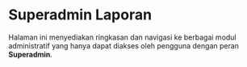 # Superadmin Laporan

Halaman ini menyediakan ringkasan dan navigasi ke berbagai modul administratif yang hanya dapat diakses oleh pengguna dengan peran **Superadmin**.


